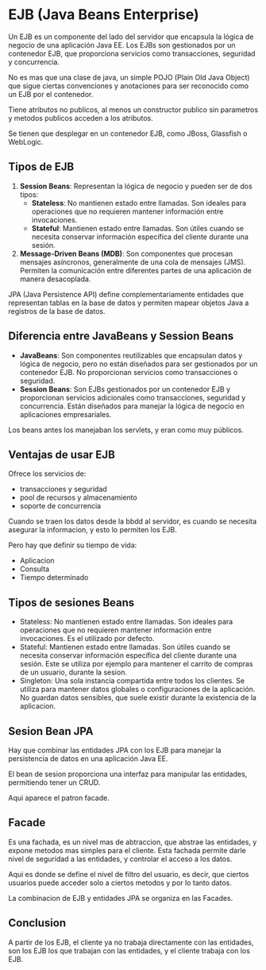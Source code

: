 # EJB (Java Beans Enterprise)

Un EJB es un componente del lado del servidor que encapsula la lógica de negocio de una aplicación Java EE. Los EJBs son gestionados por un contenedor EJB, que proporciona servicios como transacciones, seguridad y concurrencia.

No es mas que una clase de java, un simple POJO (Plain Old Java Object) que sigue ciertas convenciones y anotaciones para ser reconocido como un EJB por el contenedor.

Tiene atributos no publicos, al menos un constructor publico sin parametros y metodos publicos acceden a los atributos.

Se tienen que desplegar en un contenedor EJB, como JBoss, Glassfish o WebLogic.

## Tipos de EJB

1. **Session Beans**: Representan la lógica de negocio y pueden ser de dos tipos:
   - **Stateless**: No mantienen estado entre llamadas. Son ideales para operaciones que no requieren mantener información entre invocaciones.
   - **Stateful**: Mantienen estado entre llamadas. Son útiles cuando se necesita conservar información específica del cliente durante una sesión.
2. **Message-Driven Beans (MDB)**: Son componentes que procesan mensajes asíncronos, generalmente de una cola de mensajes (JMS). Permiten la comunicación entre diferentes partes de una aplicación de manera desacoplada.

JPA (Java Persistence API) define complementariamente entidades que representan tablas en la base de datos y permiten mapear objetos Java a registros de la base de datos.

## Diferencia entre JavaBeans y Session Beans

- **JavaBeans**: Son componentes reutilizables que encapsulan datos y lógica de negocio, pero no están diseñados para ser gestionados por un contenedor EJB. No proporcionan servicios como transacciones o seguridad.
- **Session Beans**: Son EJBs gestionados por un contenedor EJB y proporcionan servicios adicionales como transacciones, seguridad y concurrencia. Están diseñados para manejar la lógica de negocio en aplicaciones empresariales.

Los beans antes los manejaban los servlets, y eran como muy públicos.

## Ventajas de usar EJB

Ofrece los servicios de:
- transacciones y seguridad
- pool de recursos y almacenamiento
- soporte de concurrencia

Cuando se traen los datos desde la bbdd al servidor, es cuando se necesita asegurar la informacion, y esto lo permiten los EJB.

Pero hay que definir su tiempo de vida:
- Aplicacion
- Consulta
- Tiempo determinado

## Tipos de sesiones Beans

- Stateless: No mantienen estado entre llamadas. Son ideales para operaciones que no requieren mantener información entre invocaciones. Es el utilizado por defecto.
- Stateful: Mantienen estado entre llamadas. Son útiles cuando se necesita conservar información específica del cliente durante una sesión. Este se utiliza por ejemplo para mantener el carrito de compras de un usuario, durante la sesion.
- Singleton: Una sola instancia compartida entre todos los clientes. Se utiliza para mantener datos globales o configuraciones de la aplicación. No guardan datos sensibles, que suele existir durante la existencia de la aplicacion.

## Sesion Bean JPA

Hay que combinar las entidades JPA con los EJB para manejar la persistencia de datos en una aplicación Java EE.

El bean de sesion proporciona una interfaz para manipular las entidades, permitiendo tener un CRUD.

Aqui aparece el patron facade.

## Facade

Es una fachada, es un nivel mas de abtraccion, que abstrae las entidades, y expone metodos mas simples para el cliente. Esta fachada permite darle nivel de seguridad a las entidades, y controlar el acceso a los datos.

Aqui es donde se define el nivel de filtro del usuario, es decir, que ciertos usuarios puede acceder solo a ciertos metodos y por lo tanto datos.

La combinacion de EJB y entidades JPA se organiza en las Facades.

## Conclusion

A partir de los EJB, el cliente ya no trabaja directamente con las entidades, son los EJB los que trabajan con las entidades, y el cliente trabaja con los EJB.

